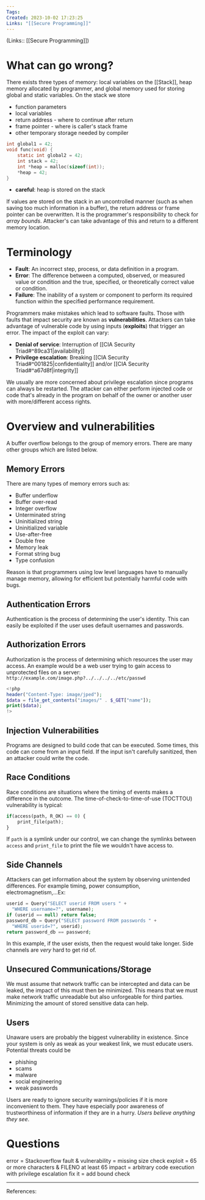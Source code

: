 ```yaml
---
Tags: 
Created: 2023-10-02 17:23:25
Links: "[[Secure Programming]]"
---
```

(Links:: [[Secure Programming]])
# What can go wrong?
There exists three types of memory: local variables on the [[Stack]], heap memory allocated by programmer, and global memory used for storing global and static variables. On the stack we store
- function parameters
- local variables
- return address - where to continue after return
- frame pointer - where is caller's stack frame
- other temporary storage needed by compiler
```c
int global1 = 42;
void func(void) {
    static int global2 = 42;
    int stack = 42;
	int *heap = malloc(sizeof(int));
	*heap = 42;
}
```
- **careful**: heap is stored on the stack

If values are stored on the stack in an uncontrolled manner (such as when saving too much information in a buffer), the return address or frame pointer can be overwritten. It is the programmer's responsibility to check for *array bounds*. Attacker's can take advantage of this and return to a different memory location.
# Terminology
- **Fault**: An incorrect step, process, or data definition in a program.
- **Error**: The difference between a computed, observed, or measured value or condition and the true, specified, or theoretically correct value or condition. 
- **Failure**: The inability of a system or component to perform its required function within the specified performance requirement.

Programmers make mistakes which lead to software faults. Those with faults that impact security are known as **vulnerabilities**. Attackers can take advantage of vulnerable code by using inputs (**exploits**) that trigger an error.
The impact of the exploit can vary: 
- **Denial of service**: Interruption of [[CIA Security Triad#^89ca31|availability]]
- **Privilege escalation**: Breaking [[CIA Security Triad#^001825|confidentiality]] and/or [[CIA Security Triad#^a67d8f|integrity]]

We usually are more concerned about privilege escalation since programs can always be restarted. 
The attacker can either perform injected code or code that's already in the program on behalf of the owner or another user with more/different access rights.
# Overview and vulnerabilities
A buffer overflow belongs to the group of memory errors. There are many other groups which are listed below.
## Memory Errors 
There are many types of memory errors such as:
- Buffer underflow
- Buffer over-read
- Integer overflow
- Unterminated string
- Uninitialized string
- Uninitialized variable
- Use-after-free
- Double free
- Memory leak
- Format string bug
- Type confusion

Reason is that programmers using low level languages have to manually manage memory, allowing for efficient but potentially harmful code with bugs.
## Authentication Errors
Authentication is the process of determining the user's identity. This can easily be exploited if the user uses default usernames and passwords. 
## Authorization Errors
Authorization is the process of determining which resources the user may access. An example would be a web user trying to gain access to unprotected files on a server: `http://example.com/image.php?../../../../etc/passwd`
```php
<!php
header("Content-Type: image/jped");
$data = file_get_contents("images/" . $_GET["name"]);
print($data);
!>
```
## Injection Vulnerabilities
Programs are designed to build code that can be executed. Some times, this code can come from an input field. If the input isn't carefully sanitized, then an attacker could write the code.
## Race Conditions
Race conditions are situations where the timing of events makes a difference in the outcome. The time-of-check-to-time-of-use (TOCTTOU) vulnerability is typical:
```python
if(access(path, R_OK) == 0) {
	print_file(path);
}
```
If `path` is a symlink under our control, we can change the symlinks between `access` and `print_file` to print the file we wouldn't have access to.
## Side Channels
Attackers can get information about the system by observing unintended differences. For example timing, power consumption, electromagnetism,...Ex:
```php
userid = Query("SELECT userid FROM users " +
  "WHERE username=?", username);
if (userid == null) return false;
password_db = Query("SELECT password FROM passwords " +
  "WHERE userid=?", userid);
return password_db == password;
```
In this example, if the user exists, then the request would take longer. Side channels are *very* hard to get rid of.
## Unsecured Communications/Storage
We must assume that network traffic can be intercepted and data can be leaked, the impact of this must then be minimized. This means that we must make network traffic unreadable but also unforgeable for third parties. Minimizing the amount of stored sensitive data can help.
## Users
Unaware users are probably the biggest vulnerability in existence. Since your system is only as weak as your weakest link, we must educate users. Potential threats could be 
- phishing
- scams
- malware
- social engineering
- weak passwords

Users are ready to ignore security warnings/policies if it is more inconvenient to them. They have especially poor awareness of trustworthiness of information if they are in a hurry. *Users believe anything they see*.
# Questions
error = Stackoverflow
fault & vulnerability = missing size check
exploit = 65 or more characters & FILENO at least 65
impact = arbitrary code execution with privilege escalation
fix it = add bound check

---
References: